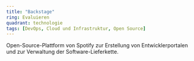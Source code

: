 ```yaml
---
title: "Backstage"
ring: Evaluieren
quadrant: technologie
tags: [DevOps, Cloud und Infrastruktur, Open Source]
---
```


Open-Source-Plattform von Spotify zur Erstellung von Entwicklerportalen und zur Verwaltung der Software-Lieferkette.
